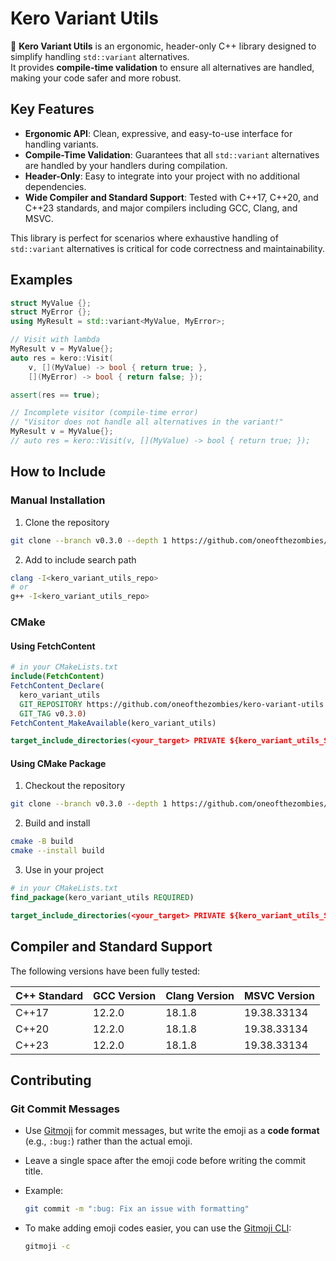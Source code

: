 # Kero Variant Utils

🐸 **Kero Variant Utils** is an ergonomic, header-only C++ library designed to simplify handling `std::variant` alternatives.  
It provides **compile-time validation** to ensure all alternatives are handled, making your code safer and more robust.

## Key Features

- **Ergonomic API**: Clean, expressive, and easy-to-use interface for handling variants.
- **Compile-Time Validation**: Guarantees that all `std::variant` alternatives are handled by your handlers during compilation.
- **Header-Only**: Easy to integrate into your project with no additional dependencies.
- **Wide Compiler and Standard Support**: Tested with C++17, C++20, and C++23 standards, and major compilers including GCC, Clang, and MSVC.

This library is perfect for scenarios where exhaustive handling of `std::variant` alternatives is critical for code correctness and maintainability.

## Examples

```cpp
struct MyValue {};
struct MyError {};
using MyResult = std::variant<MyValue, MyError>;

// Visit with lambda
MyResult v = MyValue{};
auto res = kero::Visit(
    v, [](MyValue) -> bool { return true; },
    [](MyError) -> bool { return false; });

assert(res == true);

// Incomplete visitor (compile-time error)
// "Visitor does not handle all alternatives in the variant!"
MyResult v = MyValue{};
// auto res = kero::Visit(v, [](MyValue) -> bool { return true; });
```

## How to Include

### Manual Installation

1. Clone the repository

```bash
git clone --branch v0.3.0 --depth 1 https://github.com/oneofthezombies/kero-variant-utils.git
```

2. Add to include search path

```bash
clang -I<kero_variant_utils_repo>
# or
g++ -I<kero_variant_utils_repo>
```

### CMake

#### Using FetchContent

```cmake
# in your CMakeLists.txt
include(FetchContent)
FetchContent_Declare(
  kero_variant_utils
  GIT_REPOSITORY https://github.com/oneofthezombies/kero-variant-utils.git
  GIT_TAG v0.3.0)
FetchContent_MakeAvailable(kero_variant_utils)

target_include_directories(<your_target> PRIVATE ${kero_variant_utils_SOURCE_DIR})
```

#### Using CMake Package

1. Checkout the repository

```bash
git clone --branch v0.3.0 --depth 1 https://github.com/oneofthezombies/kero-variant-utils.git
```

2. Build and install

```bash
cmake -B build
cmake --install build
```

3. Use in your project

```cmake
# in your CMakeLists.txt
find_package(kero_variant_utils REQUIRED)

target_include_directories(<your_target> PRIVATE ${kero_variant_utils_SOURCE_DIR})
```

## Compiler and Standard Support

The following versions have been fully tested:

| C++ Standard | GCC Version | Clang Version | MSVC Version |
| ------------ | ----------- | ------------- | ------------ |
| C++17        | 12.2.0      | 18.1.8        | 19.38.33134  |
| C++20        | 12.2.0      | 18.1.8        | 19.38.33134  |
| C++23        | 12.2.0      | 18.1.8        | 19.38.33134  |

## Contributing

### Git Commit Messages

- Use [Gitmoji](https://gitmoji.dev/) for commit messages, but write the emoji as a **code format** (e.g., `:bug:`) rather than the actual emoji.
- Leave a single space after the emoji code before writing the commit title.
- Example:

  ```bash
  git commit -m ":bug: Fix an issue with formatting"
  ```

- To make adding emoji codes easier, you can use the [Gitmoji CLI](https://github.com/carloscuesta/gitmoji-cli):
  ```bash
  gitmoji -c
  ```
